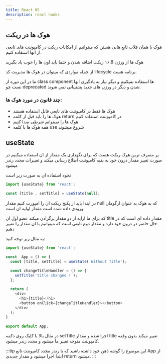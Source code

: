 ```yaml
---
title: React 05
description: react hooks
---
```


## هوک ها در ریکت

هوک یا همان قلاب تابع هایی هستن که میتوانیم از امکانات ریکت در کامپوننت های تابعی از انها استفاده کنیم.

هوک ها از ورژن ۱۶.8 ریکت اضافه شدن و حتما باید اون ها را خوب یاد بگیرید

از جمله مواردی که میتوان در هوک ها مدیریت کد lifecycle برنامه هست.

ما در این دوره از class component ها استفاده نمیکنیم و دیگر نیاز به یادگیری انها نست چو deprecated شدن و دیگر در ورژن های جدید پشتیبانی نمی شوند.

### چند قانون در مورد هوک ها:

- هوک ها فقط در کامپوننت های تابعی قابل استفاده هستند
- هوک ها را باید قبل از کلمه return در کامپوننت استفاده کنیم
- هوک ها را نمیتوانم شرطی صدا کنیم
- همه هوک ها با کلمه use شروع میشوند


## useState
پر مصرف ترین هوک ریکت هست که برای نگهداری یک مقدار از ان استفاده میکنیم 
در صورت تغییر مقدار درون خود به بقیه کامپوننت اطلاع رسانی میکند و تغییرات مجدد رندر میشود

نحوه استفاده ان به صورت زیر است 

```javascript
import {useState} from 'react';

const [title , setTitle] = useState(null);
```

در ابتدا باید از پکیج ریکت ان را امپورت کنیم
مقدار null که به هوک به عنوان ارگومان ورودی داده شده است مقدار اولیه ان است.

که برای ما ارایه از دو مقدار برگرادن میکند عضو اول ان title مقدار داده ای است که در حال حاضر در درون خود دارد و مقدار دوم تابعی است که میتوانیم با ان مقدار را تغییر دهیم

به مثال زیر توجه کنید:

```javascript
import {useState} from 'react';

const  App = () => {
  const [title, setTitle] = useState('Without Title');

  const changeTitleHandler = () => {
    setTitle('title changed !');
  };

  return (
    <div>
      <h1>{title}</h1>
      <button onClick={changeTitleHandler}></button>
    </div>
  );
}

export default App;
```

در مثال بالا با کلیک روی دکمه setTitle اجرا شده و مقدار title تغییر میکند بدون وقفه کامپوننت متوجه تغییر ما میشود و مجدد رندر میشود.

:::tip
این موضوع را گوشه ذهن خود داشته باشید که با رندر مجدد کامپوننت تابع App از ابتدا اجرا میشود و مقدار جدیدی return میشود.
:::